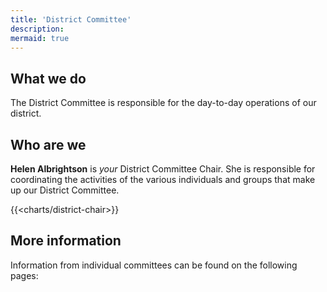 ```yaml
---
title: 'District Committee'
description:
mermaid: true
---
```


## What we do

The District Committee is responsible for the day-to-day operations of our district.

## Who are we

__Helen Albrightson__ is _your_ District Committee Chair. She is responsible for coordinating the activities of the various individuals and groups that make up our District Committee.

{{<charts/district-chair>}}

## More information

Information from individual committees can be found on the following pages:
